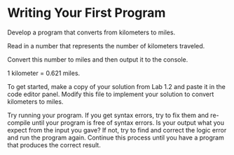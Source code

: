 # Writing Your First Program

Develop a program that converts from kilometers to miles. 

Read in a number that represents the number of kilometers traveled. 

Convert this number to miles and then output it to the console.

1 kilometer = 0.621 miles.

To get started, make a copy of your solution from Lab 1.2 and paste it in the code editor panel. Modify this file to implement your solution to convert kilometers to miles. 

Try running your program.  If you get syntax errors, try to fix them and re-compile until your program is free of syntax errors. Is your output what you expect from the input you gave? If not, try to find and correct the logic error and run the program again. Continue this process until you have a program that produces the correct result. 